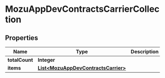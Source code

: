 
# MozuAppDevContractsCarrierCollection

## Properties
Name | Type | Description | Notes
------------ | ------------- | ------------- | -------------
**totalCount** | **Integer** |  |  [optional]
**items** | [**List&lt;MozuAppDevContractsCarrier&gt;**](MozuAppDevContractsCarrier.md) |  |  [optional]



